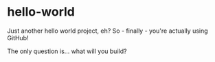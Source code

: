 # hello-world
Just another hello world project, eh?
So - finally - you're actually using GitHub!

The only question is... what will you build?
